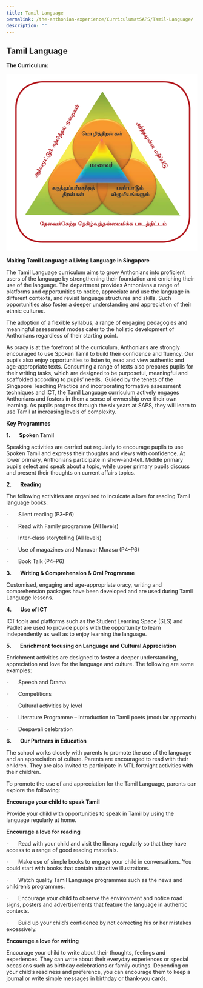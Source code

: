 ```yaml
---
title: Tamil Language
permalink: /the-anthonian-experience/CurriculumatSAPS/Tamil-Language/
description: ""
---
```

## Tamil Language 

**The Curriculum:**

<img src="/images/TL.png" style="width:auto">

**Making Tamil Language a Living Language in Singapore**

The Tamil Language curriculum aims to grow Anthonians into proficient users of the language by strengthening their foundation and enriching their use of the language. The department provides Anthonians a range of platforms and opportunities to notice, appreciate and use the language in different contexts, and revisit language structures and skills. Such opportunities also foster a deeper understanding and appreciation of their ethnic cultures.

The adoption of a flexible syllabus, a range of engaging pedagogies and meaningful assessment modes cater to the holistic development of Anthonians regardless of their starting point.

As oracy is at the forefront of the curriculum, Anthonians are strongly encouraged to use Spoken Tamil to build their confidence and fluency. Our pupils also enjoy opportunities to listen to, read and view authentic and age-appropriate texts. Consuming a range of texts also prepares pupils for their writing tasks, which are designed to be purposeful, meaningful and scaffolded according to pupils’ needs.  Guided by the tenets of the Singapore Teaching Practice and incorporating formative assessment techniques and ICT, the Tamil Language curriculum actively engages Anthonians and fosters in them a sense of ownership over their own learning. As pupils progress through the six years at SAPS, they will learn to use Tamil at increasing levels of complexity. 

**Key Programmes**

**1.       Spoken Tamil**

Speaking activities are carried out regularly to encourage pupils to use Spoken Tamil and express their thoughts and views with confidence. At lower primary, Anthonians participate in show-and-tell. Middle primary pupils select and speak about a topic, while upper primary pupils discuss and present their thoughts on current affairs topics.

**2.       Reading**

The following activities are organised to inculcate a love for reading Tamil language books:

·       Silent reading (P3–P6)

·       Read with Family programme (All levels)

·       Inter-class storytelling (All levels)

·       Use of magazines and Manavar Murasu (P4–P6)

·       Book Talk (P4–P6)

**3.       Writing & Comprehension & Oral Programme**

Customised, engaging and age-appropriate oracy, writing and comprehension packages have been developed and are used during Tamil Language lessons.

**4.       Use of ICT**

ICT tools and platforms such as the Student Learning Space (SLS) and Padlet are used to provide pupils with the opportunity to learn independently as well as to enjoy learning the language.

**5.       Enrichment focusing on Language and Cultural Appreciation**

Enrichment activities are designed to foster a deeper understanding, appreciation and love for the language and culture. The following are some examples:

·       Speech and Drama

·       Competitions

·       Cultural activities by level

·       Literature Programme – Introduction to Tamil poets (modular approach)

·       Deepavali celebration 

**6.       Our Partners in Education**

The school works closely with parents to promote the use of the language and an appreciation of culture. Parents are encouraged to read with their children. They are also invited to participate in MTL fortnight activities with their children.

To promote the use of and appreciation for the Tamil Language, parents can explore the following:

**Encourage your child to speak Tamil**  

Provide your child with opportunities to speak in Tamil by using the language regularly at home.

**Encourage a love for reading**  

·       Read with your child and visit the library regularly so that they have access to a range of good reading materials.

·       Make use of simple books to engage your child in conversations. You could start with books that contain attractive illustrations.

·       Watch quality Tamil Language programmes such as the news and children’s programmes.

·       Encourage your child to observe the environment and notice road signs, posters and advertisements that feature the language in authentic contexts.

·       Build up your child’s confidence by not correcting his or her mistakes excessively.

**Encourage a love for writing**  

Encourage your child to write about their thoughts, feelings and experiences. They can write about their everyday experiences or special occasions such as birthday celebrations or family outings. Depending on your child’s readiness and preference, you can encourage them to keep a journal or write simple messages in birthday or thank-you cards.